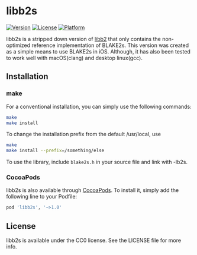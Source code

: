 # libb2s

[![Version](https://img.shields.io/cocoapods/v/libb2s.svg?style=flat)](http://cocoapods.org/pods/libb2s)
[![License](https://img.shields.io/cocoapods/l/libb2s.svg?style=flat)](http://cocoapods.org/pods/libb2s)
[![Platform](https://img.shields.io/cocoapods/p/libb2s.svg?style=flat)](http://cocoapods.org/pods/libb2s)

libb2s is a stripped down version of [libb2](https://github.com/BLAKE2/libb2)
that only contains the non-optimized reference implementation of BLAKE2s.
This version was created as a simple means to use BLAKE2s in iOS.
Although, it has also been tested to work well with macOS(clang) and desktop linux(gcc).

## Installation

### make
For a conventional installation, you can simply use the following commands:

```sh
make
make install
```

To change the installation prefix from the default /usr/local, use

```sh
make
make install --prefix=/something/else
```

To use the library, include `blake2s.h` in your source file and link with -lb2s.

### CocoaPods
libb2s is also available through [CocoaPods](http://cocoapods.org). To install
it, simply add the following line to your Podfile:

```ruby
pod 'libb2s', '~>1.0'
```

## License

libb2s is available under the CC0 license. See the LICENSE file for more info.
